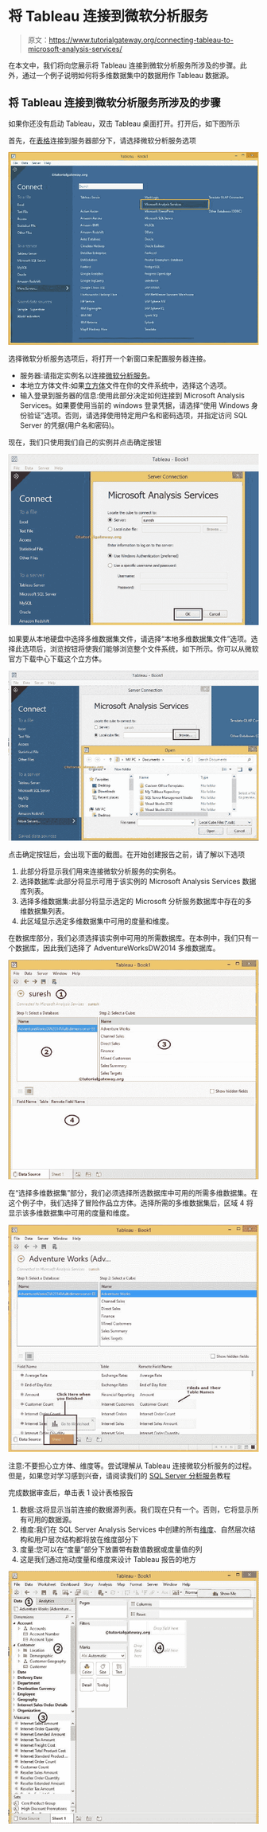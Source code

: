 # 将 Tableau 连接到微软分析服务

> 原文：<https://www.tutorialgateway.org/connecting-tableau-to-microsoft-analysis-services/>

在本文中，我们将向您展示将 Tableau 连接到微软分析服务所涉及的步骤。此外，通过一个例子说明如何将多维数据集中的数据用作 Tableau 数据源。

## 将 Tableau 连接到微软分析服务所涉及的步骤

如果你还没有启动 Tableau，双击 Tableau 桌面打开。打开后，如下图所示

首先，在[表格](https://www.tutorialgateway.org/tableau/)连接到服务器部分下，请选择微软分析服务选项

![Connecting Tableau to Microsoft Analysis Services 1](img/6081544c031e8350439870cf00fc9752.png)

选择微软分析服务选项后，将打开一个新窗口来配置服务器连接。

*   服务器:请指定实例名以连接[微软分析服务](https://www.tutorialgateway.org/ssas/)。
*   本地立方体文件:如果[立方体](https://www.tutorialgateway.org/create-olap-cube-in-ssas/)文件在你的文件系统中，选择这个选项。
*   输入登录到服务器的信息:使用此部分决定如何连接到 Microsoft Analysis Services。如果要使用当前的 windows 登录凭据，请选择“使用 Windows 身份验证”选项。否则，请选择使用特定用户名和密码选项，并指定访问 SQL Server 的凭据(用户名和密码)。

现在，我们只使用我们自己的实例并点击确定按钮

![Connecting Tableau to Microsoft Analysis Services 3](img/7db90cddd560dfeea2992146eb045acb.png)

如果要从本地硬盘中选择多维数据集文件，请选择“本地多维数据集文件”选项。选择此选项后，浏览按钮将使我们能够浏览整个文件系统，如下所示。你可以从微软官方下载中心下载这个立方体。

![Connecting Tableau to Microsoft Analysis Services 2](img/1385519ddda5d13f1e86d58bcf2e8ec0.png)

点击确定按钮后，会出现下面的截图。在开始创建报告之前，请了解以下选项

1.  此部分将显示我们用来连接微软分析服务的实例名。
2.  选择数据库:此部分将显示可用于该实例的 Microsoft Analysis Services 数据库列表。
3.  选择多维数据集:此部分将显示选定的 Microsoft 分析服务数据库中存在的多维数据集列表。
4.  此区域显示选定多维数据集中可用的度量和维度。

在数据库部分，我们必须选择该实例中可用的所需数据库。在本例中，我们只有一个数据库，因此我们选择了 AdventureWorksDW2014 多维数据库。

![Connecting Tableau to Microsoft Analysis Services 4](img/d0ee0d384a0fd631d59556610e75c134.png)

在“选择多维数据集”部分，我们必须选择所选数据库中可用的所需多维数据集。在这个例子中，我们选择了冒险作品立方体。选择所需的多维数据集后，区域 4 将显示该多维数据集中可用的度量和维度。

![Connecting Tableau to Microsoft Analysis Services 5](img/01a742b0e70faf839e7be42931336c60.png)

注意:不要担心立方体、维度等。尝试理解从 Tableau 连接微软分析服务的过程。但是，如果您对学习感到兴奋，请阅读我们的 [SQL Server 分析服务](https://www.tutorialgateway.org/ssas/)教程

完成数据审查后，单击表 1 设计表格报告

1.  数据:这将显示当前连接的数据源列表。我们现在只有一个。否则，它将显示所有可用的数据源。
2.  维度:我们在 SQL Server Analysis Services 中创建的所有[维度](https://www.tutorialgateway.org/create-dimension-in-ssas/)、自然层次结构和用户层次结构都将放在维度部分下
3.  度量:您可以在“度量”部分下放置带有数值数据或度量值的列
4.  这是我们通过拖动度量和维度来设计 Tableau 报告的地方

![Connecting Tableau to Microsoft Analysis Services 6](img/902070f63e37bf4824fee249ed9938ca.png)